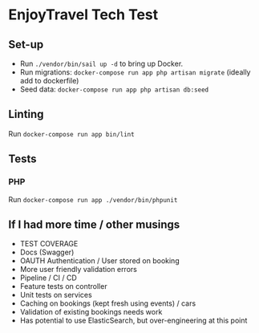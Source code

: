# EnjoyTravel Tech Test
## Set-up
- Run `./vendor/bin/sail up -d` to bring up Docker.
- Run migrations: `docker-compose run app php artisan migrate` (ideally add to dockerfile)
- Seed data: `docker-compose run app php artisan db:seed`

## Linting 
Run `docker-compose run app bin/lint`

## Tests
### PHP
Run `docker-compose run app ./vendor/bin/phpunit`

## If I had more time / other musings
- TEST COVERAGE
- Docs (Swagger)
- OAUTH Authentication / User stored on booking
- More user friendly validation errors
- Pipeline / CI / CD
- Feature tests on controller
- Unit tests on services
- Caching on bookings (kept fresh using events) / cars
- Validation of existing bookings needs work
- Has potential to use ElasticSearch, but over-engineering at this point